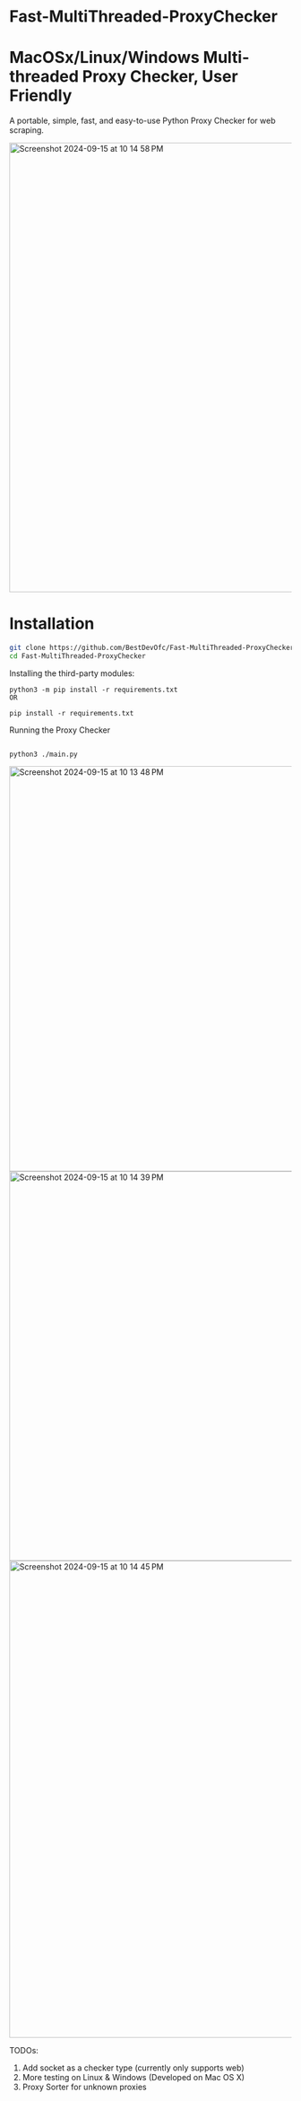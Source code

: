 # Fast-MultiThreaded-ProxyChecker

MacOSx/Linux/Windows Multi-threaded Proxy Checker, User Friendly
=============

A portable, simple, fast, and easy-to-use Python Proxy Checker for web scraping.

<img width="801" alt="Screenshot 2024-09-15 at 10 14 58 PM" src="https://github.com/user-attachments/assets/3ba27231-a00d-44d4-9e3e-fb38b43b146c">


# Installation
```bash
git clone https://github.com/BestDevOfc/Fast-MultiThreaded-ProxyChecker.git
cd Fast-MultiThreaded-ProxyChecker
```

Installing the third-party modules:
```
python3 -m pip install -r requirements.txt
OR

pip install -r requirements.txt
```

Running the Proxy Checker
```

python3 ./main.py

```

<img width="722" alt="Screenshot 2024-09-15 at 10 13 48 PM" src="https://github.com/user-attachments/assets/04c3a7b0-22e7-4cfa-b9fa-ace161a8fef1">

<img width="694" alt="Screenshot 2024-09-15 at 10 14 39 PM" src="https://github.com/user-attachments/assets/59373d2f-ec04-4971-b98b-902fb9b16053">

<img width="850" alt="Screenshot 2024-09-15 at 10 14 45 PM" src="https://github.com/user-attachments/assets/2366e521-dd2a-4340-85be-da527910261b">


TODOs:
1. Add socket as a checker type (currently only supports web)
2. More testing on Linux & Windows (Developed on Mac OS X)
3. Proxy Sorter for unknown proxies


